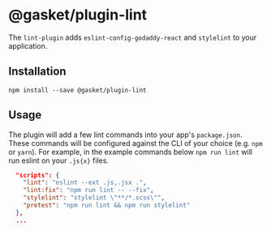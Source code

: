 # @gasket/plugin-lint

The `lint-plugin` adds `eslint-config-godaddy-react` and `stylelint` to your application.

## Installation

```
npm install --save @gasket/plugin-lint
```

## Usage

The plugin will add a few lint commands into your app's `package.json`. These
commands will be configured against the CLI of your choice (e.g. `npm` or `yarn`).
For example, in the example commands below `npm run lint` will run eslint on your
`.js{x}` files.

```json
  "scripts": {
    "lint": "eslint --ext .js,.jsx .",
    "lint:fix": "npm run lint -- --fix",
    "stylelint": "stylelint \"**/*.scss\"",
    "pretest": "npm run lint && npm run stylelint"
  },
  ...
```
